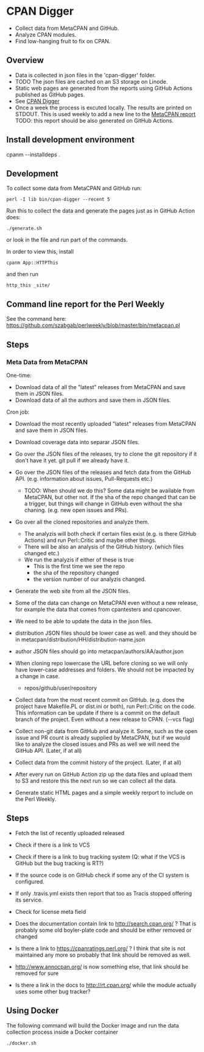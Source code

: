 # CPAN Digger

* Collect data from MetaCPAN and GitHub.
* Analyze CPAN modules.
* Find low-hanging fruit to fix on CPAN.

## Overview

* Data is collected in json files in the 'cpan-digger' folder.
* TODO The json files are cached on an S3 storage on Linode.
* Static web pages are generated from the reports using GitHub Actions published as GitHub pages.
* See [CPAN Digger](https://cpan-digger.perlmaven.com/)
* Once a week the process is excuted locally. The results are printed on STDOUT. This is used weekly to add a new line to the [MetaCPAN report](https://perlweekly.com/metacpan.html) TODO: this report should be also generated on GitHub Actions.


## Install development environment

cpanm --installdeps .

## Development

To collect some data from MetaCPAN and GitHub run:

```
perl -I lib bin/cpan-digger --recent 5
```

Run this to collect the data and generate the pages just as in GitHub Action does:

```
./generate.sh
```

or look in the file and run part of the commands.

In order to view this, install

```
cpanm App::HTTPThis
```

and then run

```
http_this _site/
```

## Command line report for the Perl Weekly

See the command here: https://github.com/szabgab/perlweekly/blob/master/bin/metacpan.pl

## Steps

### Meta Data from MetaCPAN

One-time:

* Download data of all the "latest" releases from MetaCPAN and save them in JSON files.
* Download data of all the authors and save them in JSON files.

Cron job:
* Download the most recently uploaded "latest" releases from MetaCPAN and save them in JSON files.
* Download coverage data into separar JSON files.

* Go over the JSON files of the releases, try to clone the git repository if it don't have it yet. git pull if we already have it.
* Go over the JSON files of the releases and fetch data from the GitHub API. (e.g. information about issues, Pull-Requests etc.)
    * TODO: When should we do this? Some data might be available from MetaCPAN, but other not. If the sha of the repo changed that can be a trigger, but things will change in GitHub even without the sha chaning. (e.g. new open issues and PRs).
* Go over all the cloned repositories and analyze them.
    * The analyzis will both check if certain files exist (e.g. is there GitHub Actions) and run Perl::Critic and maybe other things.
    * There will be also an analysis of the GitHub history. (which files changed etc.)
    * We run the analyzis if either of these is true
        * This is the first time we see the repo
        * the sha of the repository changed
        * the version number of our analyzis changed.
* Generate the web site from all the JSON files.

* Some of the data can change on MetaCPAN even without a new release, for example the data that comes from cpantesters and cpancover.
* We need to be able to update the data in the json files.

* distribution JSON files should be lower case as well. and they should be in metacpan/distribution/HH/distribution-name.json
* author JSON files should go into metacpan/authors/AA/author.json
* When cloning repo lowercase the URL before cloning so we will only have lower-case addresses and folders. We should not be impacted by a change in case.
    * repos/github/user/repository


* Collect data from the most recent commit on GitHub. (e.g. does the project have Makefile.PL or dist.ini or both), run Perl::Critic on the code. This information can be update if there is a commit on the default branch of the project. Even without a new release to CPAN. (--vcs flag)
* Collect non-git data from GitHub and analyze it. Some, such as the open issue and PR count is already supplied by MetaCPAN, but if we would like to analyze the closed issues and PRs as well we will need the GitHub API. (Later, if at all)
* Collect data from the commit history of the project. (Later, if at all)
* After every run on GitHub Action zip up the data files and upload them to S3 and restore this the next run so we can collect all the data.
* Generate static HTML pages and a simple weekly rerport to include on the Perl Weekly.

## Steps

* Fetch the list of recently uploaded released
* Check if there is a link to VCS
* Check if there is a link to bug tracking system (Q: what if the VCS is GitHub but the bug tracking is RT?)

* If the source code is on GitHub check if some any of the CI system is configured.
* If only .travis.yml exists then report that too as Tracis stopped offering its service.
* Check for license meta field


* Does the documentation contain link to http://search.cpan.org/ ? That is probably some old boyler-plate code and should be either removed or changed
* Is there a link to https://cpanratings.perl.org/ ? I think that site is not maintained any more so probably that link should be removed as well.
* http://www.annocpan.org/ is now something else, that link should be removed for sure
* Is there a link in the docs to http://rt.cpan.org/ while the module actually uses some other bug tracker?

## Using Docker

The following command will build the Docker image and run the data collection process inside a Docker container

```
./docker.sh
```

